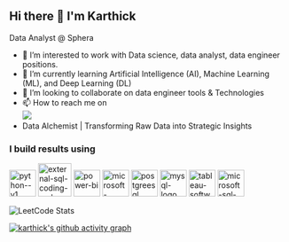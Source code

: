 ## Hi there 👋 I'm Karthick 

Data Analyst @ Sphera
- 👀 I’m interested to work with Data science, data analyst, data engineer positions.
- 🌱 I’m currently learning Artificial Intelligence (AI), Machine Learning (ML), and Deep Learning (DL) 
- 💞️ I’m looking to collaborate on data engineer tools & Technologies
- 📫 How to reach me on
  <br /> [<img src="https://img.shields.io/badge/LinkedIn-0077B5?style=for-the-badge&logo=linkedin&logoColor=white"/>](https://www.linkedin.com/in/karthickengineer/)
- Data Alchemist | Transforming Raw Data into Strategic Insights

### I build results using 
<img width="48" height="48" src="https://img.icons8.com/color/48/python--v1.png" alt="python--v1"/> <img width="60" height="60" src="https://img.icons8.com/external-flat-juicy-fish/60/external-sql-coding-and-development-flat-flat-juicy-fish.png" alt="external-sql-coding-and-development-flat-flat-juicy-fish"/> <img width="48" height="48" src="https://img.icons8.com/color/48/power-bi.png" alt="power-bi"/> <img width="48" height="48" src="https://img.icons8.com/color/48/microsoft-excel-2019--v1.png" alt="microsoft-excel-2019--v1"/> <img width="48" height="48" src="https://img.icons8.com/color/48/postgreesql.png" alt="postgreesql"/> <img width="48" height="48" src="https://img.icons8.com/color/48/mysql-logo.png" alt="mysql-logo"/> <img width="48" height="48" src="https://img.icons8.com/color/48/tableau-software.png" alt="tableau-software"/> <img width="48" height="48" src="https://img.icons8.com/color/48/microsoft-sql-server.png" alt="microsoft-sql-server"/>



![LeetCode Stats](https://leetcard.jacoblin.cool/karthick_jayaraman?theme=dark&font=Cairo&ext=contest)

[![karthick's github activity graph](https://github-readme-activity-graph.vercel.app/graph?username=Data-With-Universe&bg_color=7076d2&color=050505&line=5a9e4c&point=403d3d&area=true&hide_border=true)](https://github.com/ashutosh00710/github-readme-activity-graph)

<!---
Data-With-Universe/Data-With-Universe is a ✨ special ✨ repository because its `README.md` (this file) appears on your GitHub profile.
You can click the Preview link to take a look at your changes.
--->
